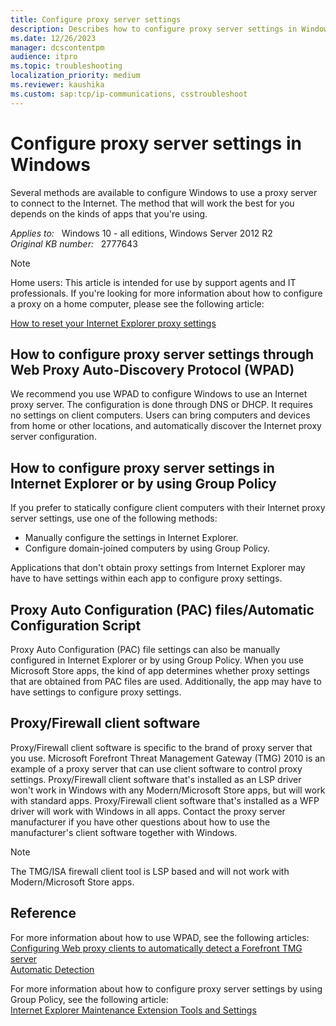 ```yaml
---
title: Configure proxy server settings
description: Describes how to configure proxy server settings in Windows.
ms.date: 12/26/2023
manager: dcscontentpm
audience: itpro
ms.topic: troubleshooting
localization_priority: medium
ms.reviewer: kaushika
ms.custom: sap:tcp/ip-communications, csstroubleshoot
---
```

# Configure proxy server settings in Windows

Several methods are available to configure Windows to use a proxy server to connect to the Internet. The method that will work the best for you depends on the kinds of apps that you're using.

_Applies to:_ &nbsp; Windows 10 - all editions, Windows Server 2012 R2  
_Original KB number:_ &nbsp; 2777643

> [!NOTE]
> Home users: This article is intended for use by support agents and IT professionals. If you're looking for more information about how to configure a proxy on a home computer, please see the following article:  
>
> [How to reset your Internet Explorer proxy settings](https://support.microsoft.com/help/2289942)  

## How to configure proxy server settings through Web Proxy Auto-Discovery Protocol (WPAD)

We recommend you use WPAD to configure Windows to use an Internet proxy server. The configuration is done through DNS or DHCP. It requires no settings on client computers. Users can bring computers and devices from home or other locations, and automatically discover the Internet proxy server configuration.

## How to configure proxy server settings in Internet Explorer or by using Group Policy

If you prefer to statically configure client computers with their Internet proxy server settings, use one of the following methods:

- Manually configure the settings in Internet Explorer.
- Configure domain-joined computers by using Group Policy.

Applications that don't obtain proxy settings from Internet Explorer may have to have settings within each app to configure proxy settings.

## Proxy Auto Configuration (PAC) files/Automatic Configuration Script

Proxy Auto Configuration (PAC) file settings can also be manually configured in Internet Explorer or by using Group Policy. When you use Microsoft Store apps, the kind of app determines whether proxy settings that are obtained from PAC files are used. Additionally, the app may have to have settings to configure proxy settings.

## Proxy/Firewall client software

Proxy/Firewall client software is specific to the brand of proxy server that you use. Microsoft Forefront Threat Management Gateway (TMG) 2010 is an example of a proxy server that can use client software to control proxy settings. Proxy/Firewall client software that's installed as an LSP driver won't work in Windows with any Modern/Microsoft Store apps, but will work with standard apps. Proxy/Firewall client software that's installed as a WFP driver will work with Windows in all apps. Contact the proxy server manufacturer if you have other questions about how to use the manufacturer's client software together with Windows.

> [!NOTE]
> The TMG/ISA firewall client tool is LSP based and will not work with Modern/Microsoft Store apps.

## Reference

For more information about how to use WPAD, see the following articles:  
[Configuring Web proxy clients to automatically detect a Forefront TMG server](https://technet.microsoft.com/library/cc995139)  
[Automatic Detection](https://technet.microsoft.com/library/gg699445.aspx)  

For more information about how to configure proxy server settings by using Group Policy, see the following article:  
[Internet Explorer Maintenance Extension Tools and Settings](https://technet.microsoft.com/library/cc736412.aspx)
